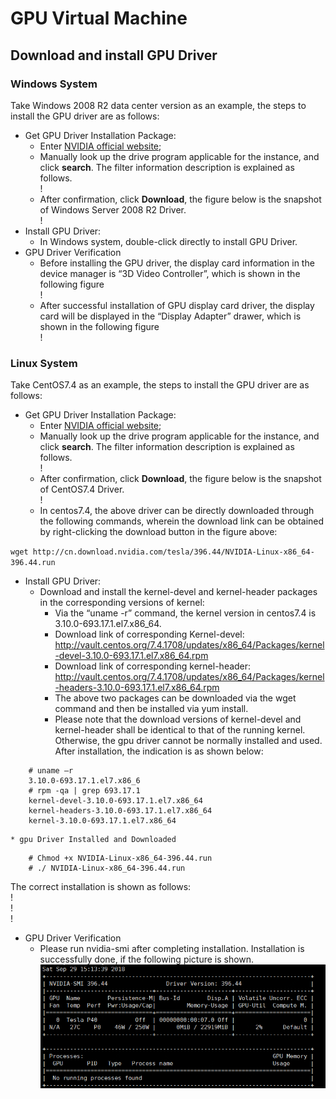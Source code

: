 # GPU Virtual Machine


## Download and install GPU Driver

### Windows System

Take Windows 2008 R2 data center version as an example, the steps to install the GPU driver are as follows:

* Get GPU Driver Installation Package:
	* Enter [NVIDIA official website](https://www.nvidia.com/Download/Find.aspx);
	* Manually look up the drive program applicable for the instance, and click **search**. The filter information description is explained as follows. <br>! [](../../../../../image/vm/GPUdriver1.png)
	* After confirmation, click **Download**, the figure below is the snapshot of Windows Server 2008 R2 Driver. <br>! [](../../../../../image/vm/GPUdriver2.png)
* Install GPU Driver:
	* In Windows system, double-click directly to install GPU Driver.
* GPU Driver Verification
	* Before installing the GPU driver, the display card information in the device manager is “3D Video Controller”, which is shown in the following figure <br>! [](../../../../../image/vm/GPUdriver3.png)
	* After successful installation of GPU display card driver, the display card will be displayed in the “Display Adapter” drawer, which is shown in the following figure <br>! [](../../../../../image/vm/GPUdriver4.png)

### Linux System

Take CentOS7.4 as an example, the steps to install the GPU driver are as follows:

* Get GPU Driver Installation Package:
	* Enter [NVIDIA official website](https://www.nvidia.com/Download/Find.aspx);
	* Manually look up the drive program applicable for the instance, and click **search**. The filter information description is explained as follows. <br>! [](../../../../../image/vm/GPUdriver5.png)
	* After confirmation, click **Download**, the figure below is the snapshot of CentOS7.4 Driver. <br>! [](../../../../../image/vm/GPUdriver6.png)
	* In centos7.4, the above driver can be directly downloaded through the following commands, wherein the download link can be obtained by right-clicking the download button in the figure above:
	
`wget http://cn.download.nvidia.com/tesla/396.44/NVIDIA-Linux-x86_64-396.44.run`
	
* Install GPU Driver:
	* Download and install the kernel-devel and kernel-header packages in the corresponding versions of kernel:
		* Via the “uname -r” command, the kernel version in centos7.4 is 3.10.0-693.17.1.el7.x86_64.
		* Download link of corresponding Kernel-devel: http://vault.centos.org/7.4.1708/updates/x86_64/Packages/kernel-devel-3.10.0-693.17.1.el7.x86_64.rpm
		* Download link of corresponding kernel-header: http://vault.centos.org/7.4.1708/updates/x86_64/Packages/kernel-headers-3.10.0-693.17.1.el7.x86_64.rpm
		* The above two packages can be downloaded via the wget command and then be installed via yum install.
		* Please note that the download versions of kernel-devel and kernel-header shall be identical to that of the running kernel. Otherwise, the gpu driver cannot be normally installed and used.
After installation, the indication is as shown below:
```
	# uname –r
	3.10.0-693.17.1.el7.x86_6
	# rpm -qa | grep 693.17.1
	kernel-devel-3.10.0-693.17.1.el7.x86_64
	kernel-headers-3.10.0-693.17.1.el7.x86_64
	kernel-3.10.0-693.17.1.el7.x86_64
```

	* gpu Driver Installed and Downloaded
```	
	# Chmod +x NVIDIA-Linux-x86_64-396.44.run
	# ./ NVIDIA-Linux-x86_64-396.44.run
```
The correct installation is shown as follows: <br>! [](../../../../../image/vm/GPUdriver7.png)<br>! [](../../../../../image/vm/GPUdriver8.png)<br>! [](../../../../../image/vm/GPUdriver9.png)<br>
* GPU Driver Verification
	* Please run nvidia-smi after completing installation. Installation is successfully done, if the following picture is shown. ![](../../../../../image/vm/GPUdriver10.png)
	
